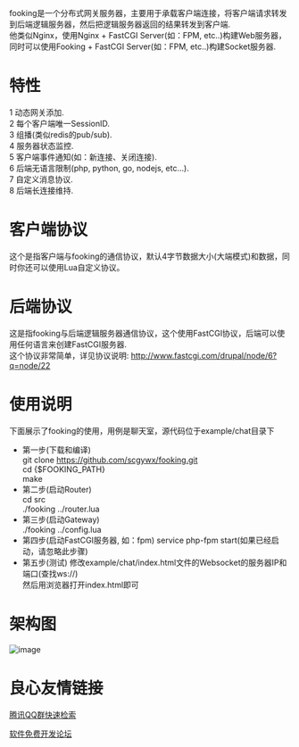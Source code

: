 fooking是一个分布式网关服务器，主要用于承载客户端连接，将客户端请求转发到后端逻辑服务器，然后把逻辑服务器返回的结果转发到客户端.   
他类似Nginx，使用Nginx + FastCGI Server(如：FPM, etc..)构建Web服务器，同时可以使用Fooking + FastCGI Server(如：FPM, etc..)构建Socket服务器.   


# 特性
1 动态网关添加.   
2 每个客户端唯一SessionID.   
3 组播(类似redis的pub/sub).   
4 服务器状态监控.   
5 客户端事件通知(如：新连接、关闭连接).   
6 后端无语言限制(php, python, go, nodejs, etc...).   
7 自定义消息协议.   
8 后端长连接维持.   

# 客户端协议
这个是指客户端与fooking的通信协议，默认4字节数据大小(大端模式)和数据，同时你还可以使用Lua自定义协议。

# 后端协议
这是指fooking与后端逻辑服务器通信协议，这个使用FastCGI协议，后端可以使用任何语言来创建FastCGI服务器.    
这个协议非常简单，详见协议说明: http://www.fastcgi.com/drupal/node/6?q=node/22

# 使用说明
下面展示了fooking的使用，用例是聊天室，源代码位于example/chat目录下
* 第一步(下载和编译)   
   git clone https://github.com/scgywx/fooking.git   
   cd {$FOOKING_PATH}   
   make   
* 第二步(启动Router)   
   cd src   
   ./fooking ../router.lua   
* 第三步(启动Gateway)   
   ./fooking ../config.lua   
* 第四步(启动FastCGI服务器, 如：fpm)
   service php-fpm start(如果已经启动，请忽略此步骤)
* 第五步(测试)
   修改example/chat/index.html文件的Websocket的服务器IP和端口(查找ws://)    
   然后用浏览器打开index.html即可       

# 架构图
![image](http://static.oschina.net/uploads/space/2014/1209/222447_G7Ft_140911.jpg)

 # 良心友情链接

[腾讯QQ群快速检索](http://u.720life.cn/s/8cf73f7c)

[软件免费开发论坛](http://u.720life.cn/s/bbb01dc0)